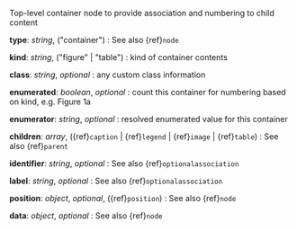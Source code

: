Top-level container node to provide association and numbering to child content

__type__: _string_, ("container")
: See also {ref}`node`

__kind__: _string_, ("figure" | "table")
: kind of container contents

__class__: _string_, _optional_
: any custom class information

__enumerated__: _boolean_, _optional_
: count this container for numbering based on kind, e.g. Figure 1a

__enumerator__: _string_, _optional_
: resolved enumerated value for this container

__children__: _array_, ({ref}`caption` | {ref}`legend` | {ref}`image` | {ref}`table`)
: See also {ref}`parent`

__identifier__: _string_, _optional_
: See also {ref}`optionalassociation`

__label__: _string_, _optional_
: See also {ref}`optionalassociation`

__position__: _object_, _optional_, ({ref}`position`)
: See also {ref}`node`

__data__: _object_, _optional_
: See also {ref}`node`

